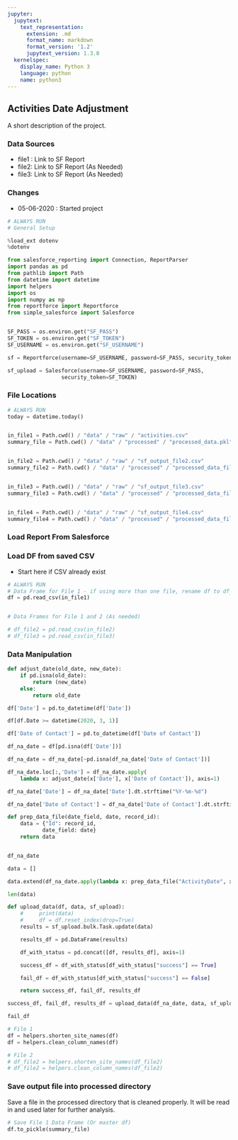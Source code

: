 ```yaml
---
jupyter:
  jupytext:
    text_representation:
      extension: .md
      format_name: markdown
      format_version: '1.2'
      jupytext_version: 1.3.0
  kernelspec:
    display_name: Python 3
    language: python
    name: python3
---
```


## Activities Date Adjustment

A short description of the project.

### Data Sources
- file1 : Link to SF Report
- file2:  Link to SF Report (As Needed)
- file3:  Link to SF Report (As Needed)

### Changes
- 05-06-2020 : Started project

```python
# ALWAYS RUN
# General Setup 

%load_ext dotenv
%dotenv

from salesforce_reporting import Connection, ReportParser
import pandas as pd
from pathlib import Path
from datetime import datetime
import helpers
import os
import numpy as np
from reportforce import Reportforce
from simple_salesforce import Salesforce


SF_PASS = os.environ.get("SF_PASS")
SF_TOKEN = os.environ.get("SF_TOKEN")
SF_USERNAME = os.environ.get("SF_USERNAME")

sf = Reportforce(username=SF_USERNAME, password=SF_PASS, security_token=SF_TOKEN)

sf_upload = Salesforce(username=SF_USERNAME, password=SF_PASS,
                 security_token=SF_TOKEN)
```

### File Locations

```python
# ALWAYS RUN
today = datetime.today()


in_file1 = Path.cwd() / "data" / "raw" / "activities.csv"
summary_file = Path.cwd() / "data" / "processed" / "processed_data.pkl"


in_file2 = Path.cwd() / "data" / "raw" / "sf_output_file2.csv"
summary_file2 = Path.cwd() / "data" / "processed" / "processed_data_file2.pkl"


in_file3 = Path.cwd() / "data" / "raw" / "sf_output_file3.csv"
summary_file3 = Path.cwd() / "data" / "processed" / "processed_data_file3.pkl"


in_file4 = Path.cwd() / "data" / "raw" / "sf_output_file4.csv"
summary_file4 = Path.cwd() / "data" / "processed" / "processed_data_file4.pkl"
```

### Load Report From Salesforce


### Load DF from saved CSV
* Start here if CSV already exist 

```python
# ALWAYS RUN 
# Data Frame for File 1 - if using more than one file, rename df to df_file1
df = pd.read_csv(in_file1)


# Data Frames for File 1 and 2 (As needed)

# df_file2 = pd.read_csv(in_file2)
# df_file3 = pd.read_csv(in_file3)
```

### Data Manipulation

```python
def adjust_date(old_date, new_date):
    if pd.isna(old_date):
        return (new_date)
    else:
        return old_date
```

```python
df['Date'] = pd.to_datetime(df['Date'])
```

```python
df[df.Date >= datetime(2020, 3, 1)]
```

```python
df['Date of Contact'] = pd.to_datetime(df['Date of Contact'])
```

```python
df_na_date = df[pd.isna(df['Date'])]
```

```python
df_na_date = df_na_date[~pd.isna(df_na_date['Date of Contact'])]
```

```python
df_na_date.loc[:,'Date'] = df_na_date.apply(
    lambda x: adjust_date(x['Date'], x['Date of Contact']), axis=1)
```

```python
df_na_date['Date'] = df_na_date['Date'].dt.strftime("%Y-%m-%d")
```

```python
df_na_date['Date of Contact'] = df_na_date['Date of Contact'].dt.strftime("%Y-%m-%d")
```

```python
def prep_data_file(date_field, date, record_id):
    data = {"Id": record_id,
           date_field: date}
    return data
```

```python

```

```python
df_na_date
```

```python
data = []
```

```python
data.extend(df_na_date.apply(lambda x: prep_data_file("ActivityDate", x['Date'], x['Activity ID']),axis=1))
```

```python
len(data)
```

```python
def upload_data(df, data, sf_upload):
    #     print(data)
    #     df = df.reset_index(drop=True)
    results = sf_upload.bulk.Task.update(data)

    results_df = pd.DataFrame(results)

    df_with_status = pd.concat([df, results_df], axis=1)

    success_df = df_with_status[df_with_status["success"] == True]

    fail_df = df_with_status[df_with_status["success"] == False]

    return success_df, fail_df, results_df
```

```python
success_df, fail_df, results_df = upload_data(df_na_date, data, sf_upload)
```

```python
fail_df
```

```python
# File 1
df = helpers.shorten_site_names(df)
df = helpers.clean_column_names(df)

# File 2
# df_file2 = helpers.shorten_site_names(df_file2)
# df_file2 = helpers.clean_column_names(df_file2)
```

### Save output file into processed directory

Save a file in the processed directory that is cleaned properly. It will be read in and used later for further analysis.

```python
# Save File 1 Data Frame (Or master df)
df.to_pickle(summary_file)
```
